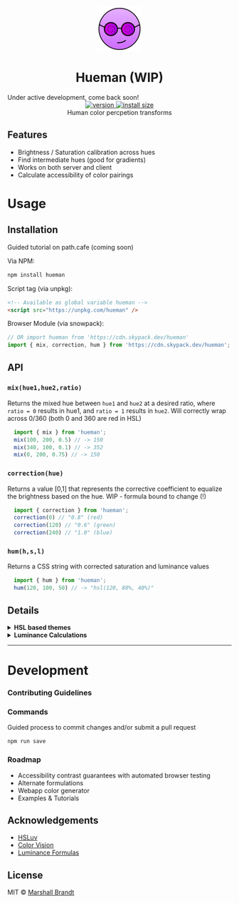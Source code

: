 <div align="center">
  <img src="https://github.com/marshallcb/hueman/raw/master/hueman.png" alt="hueman" width="100" />
</div>

<h1 align="center">Hueman (WIP)</h1>
Under active development, come back soon!
<div align="center">
  <a href="https://npmjs.org/package/hueman">
    <img src="https://badgen.now.sh/npm/v/hueman" alt="version" />
  </a>
  <a href="https://bundlephobia.com/result?p=hueman">
    <img src="https://img.badgesize.io/MarshallCB/hueman/master/min.js?compression=brotli" alt="install size" />
  </a>
</div>

<div align="center">Human color percpetion transforms</div>

## Features
- Brightness / Saturation calibration across hues
- Find intermediate hues (good for gradients)
- Works on both server and client
- Calculate accessibility of color pairings

# Usage

## Installation

Guided tutorial on path.cafe (coming soon)

Via NPM:
```sh
npm install hueman
```

Script tag (via unpkg):
```html
<!-- Available as global variable hueman -->
<script src="https://unpkg.com/hueman" />
```

Browser Module (via snowpack):
```js
// OR import hueman from 'https://cdn.skypack.dev/hueman'
import { mix, correction, hum } from 'https://cdn.skypack.dev/hueman';
```
## API

### `mix(hue1,hue2,ratio)`

Returns the mixed hue between `hue1` and `hue2` at a desired ratio, where `ratio = 0` results in hue1, and `ratio = 1` results in `hue2`. Will correctly wrap across 0/360 (both 0 and 360 are red in HSL)

```js
  import { mix } from 'hueman';
  mix(100, 200, 0.5) // -> 150
  mix(340, 100, 0.1) // -> 352
  mix(0, 200, 0.75) // -> 150
```

### `correction(hue)`

Returns a value [0,1] that represents the corrective coefficient to equalize the brightness based on the hue.
WIP - formula bound to change (!)

```js
  import { correction } from 'hueman';
  correction(0) // "0.8" (red)
  correction(120) // "0.6" (green)
  correction(240) // "1.0" (blue)
```

### `hum(h,s,l)`

Returns a CSS string with corrected saturation and luminance values

```js
  import { hum } from 'hueman';
  hum(120, 100, 50) // -> "hsl(120, 80%, 40%)"
```

## Details

<details>
  <summary><strong>HSL based themes</strong></summary>
  <div>
    Coming soon
  </div>
</details>
<details>
  <summary><strong>Luminance Calculations</strong></summary>
  <div>
    Coming soon
  </div>
</details>

- - -

# Development

### Contributing Guidelines

### Commands

Guided process to commit changes and/or submit a pull request
```sh
npm run save
```

### Roadmap
- Accessibility contrast guarantees with automated browser testing
- Alternate formulations
- Webapp color generator
- Examples & Tutorials

## Acknowledgements
- [HSLuv](https://www.hsluv.org/comparison/)
- [Color Vision](https://en.wikipedia.org/wiki/Color_vision)
- [Luminance Formulas](https://stackoverflow.com/questions/596216/formula-to-determine-brightness-of-rgb-color)

## License

MIT © [Marshall Brandt](https://m4r.sh)
